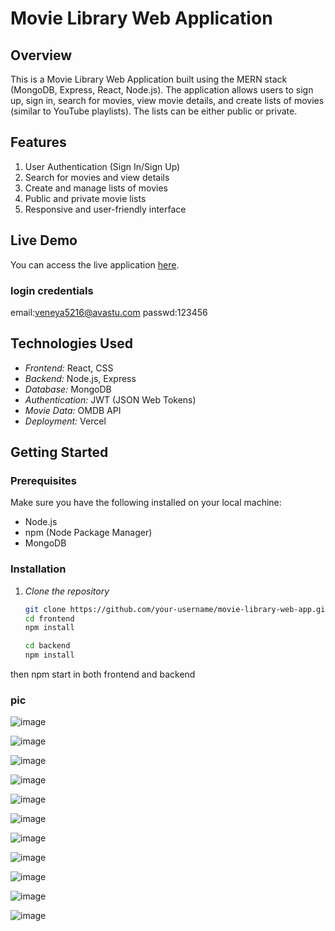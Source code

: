 # Movie Library Web Application

## Overview
This is a Movie Library Web Application built using the MERN stack (MongoDB, Express, React, Node.js). The application allows users to sign up, sign in, search for movies, view movie details, and create lists of movies (similar to YouTube playlists). The lists can be either public or private.

## Features
1. User Authentication (Sign In/Sign Up)
2. Search for movies and view details
3. Create and manage lists of movies
4. Public and private movie lists
5. Responsive and user-friendly interface

## Live Demo
You can access the live application [here](https://moviemanas.vercel.app/).

### login credentials 
email:veneya5216@avastu.com
passwd:123456

## Technologies Used
- *Frontend:* React, CSS
- *Backend:* Node.js, Express
- *Database:* MongoDB
- *Authentication:* JWT (JSON Web Tokens)
- *Movie Data:* OMDB API
- *Deployment:* Vercel

## Getting Started
### Prerequisites
Make sure you have the following installed on your local machine:
- Node.js
- npm (Node Package Manager)
- MongoDB

### Installation
1. *Clone the repository*
   ```bash
   git clone https://github.com/your-username/movie-library-web-app.git
   cd frontend
   npm install

   cd backend
   npm install
   
then npm start in both frontend and backend

### pic

![image](https://github.com/vikashchand/movies-mania/assets/72156896/674d1b4b-7b41-49d3-adcd-56bd97a7a9cd)

![image](https://github.com/vikashchand/movies-mania/assets/72156896/c2bc5047-b5f8-4fa2-8db5-c199c91a4ac4)

![image](https://github.com/vikashchand/movies-mania/assets/72156896/a862382b-c99e-435c-9b70-632f2f43b2d9)

![image](https://github.com/vikashchand/movies-mania/assets/72156896/72bf0342-dc1b-432e-b6f3-a2bbd69dbb17)

![image](https://github.com/vikashchand/movies-mania/assets/72156896/b6be10d0-09e3-451b-b396-687cf47d662a)

![image](https://github.com/vikashchand/movies-mania/assets/72156896/e0356c96-1116-488f-b2da-2ac8e560d90a)

![image](https://github.com/vikashchand/movies-mania/assets/72156896/ef3fb6e2-e6e0-477c-b713-625bd44bbca9)

![image](https://github.com/vikashchand/movies-mania/assets/72156896/c09dcfb8-8553-4b0a-a01e-a9e79393c12b)

![image](https://github.com/vikashchand/movies-mania/assets/72156896/2e3bf1fb-5e17-4a66-8920-8bb332c8af62)

![image](https://github.com/vikashchand/movies-mania/assets/72156896/4fe6d46a-b107-4f95-a6cf-96c698ce8ddd)

![image](https://github.com/vikashchand/movies-mania/assets/72156896/1fcf5ad1-0c30-47b4-acd4-785b0ace85af)
